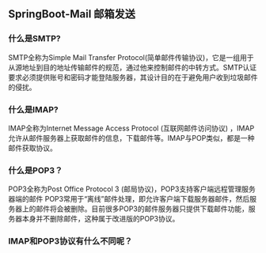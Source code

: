 ## SpringBoot-Mail 邮箱发送
### 什么是SMTP?
SMTP全称为Simple Mail Transfer Protocol(简单邮件传输协议)，它是一组用于从源地址到目的地址传输邮件的规范，通过他来控制邮件的中转方式。SMTP认证要求必须提供账号和密码才能登陆服务器，其设计目的在于避免用户收到垃圾邮件的侵扰。



### 什么是IMAP?
IMAP全称为Internet Message Access Protocol (互联网邮件访问协议) ，IMAP允许从邮件服务器上获取邮件的信息，下载邮件等。IMAP与POP类似，都是一种邮件获取协议。


### 什么是POP3？
POP3全称为Post Office Protocol 3 (邮局协议)，POP3支持客户端远程管理服务器端的邮件 POP3常用于“离线”邮件处理，即允许客户端下载服务器邮件，然后服务器上的邮件将会被删除。目前很多POP3的邮件服务器只提供下载邮件功能，服务器本身并不删除邮件，这种属于改进版的POP3协议。


### IMAP和POP3协议有什么不同呢？